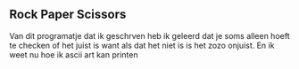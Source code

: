 ## Rock Paper Scissors

Van dit programatje dat ik geschrven heb ik geleerd dat je soms alleen hoeft te checken of het juist is want als dat het niet is is het zozo onjuist.
En ik weet nu hoe ik ascii art kan printen